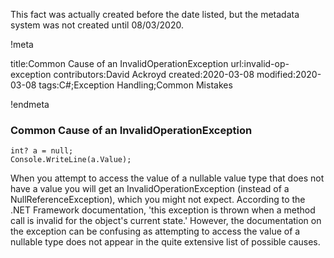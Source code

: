 This fact was actually created before the date listed, but the metadata system was not created until 08/03/2020.

!meta

title:Common Cause of an InvalidOperationException
url:invalid-op-exception
contributors:David Ackroyd
created:2020-03-08
modified:2020-03-08
tags:C#;Exception Handling;Common Mistakes

!endmeta


### Common Cause of an InvalidOperationException
	int? a = null;
	Console.WriteLine(a.Value);
When you attempt to access the value of a  nullable value type that does not have a value you will get an InvalidOperationException (instead of a NullReferenceException), which you might not expect. According to the .NET Framework documentation, 'this exception is thrown when a method call is invalid for the object's current state.' However, the documentation on the exception can be confusing as attempting to access the value of a nullable type does not appear in the quite extensive list of possible causes. 

